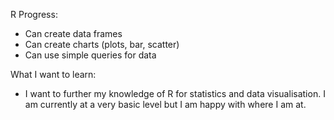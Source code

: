 R Progress:
* Can create data frames
* Can create charts (plots, bar, scatter)
* Can use simple queries for data

What I want to learn:
* I want to further my knowledge of R for statistics and data visualisation. I am currently at a very basic level but I am happy with where I am at.
